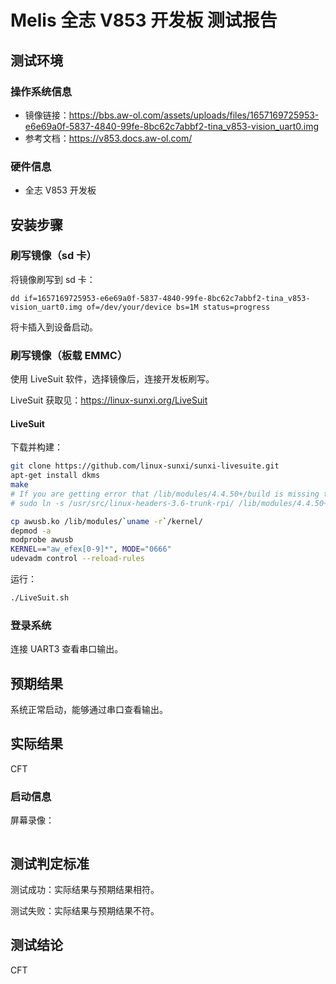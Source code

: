 # Melis 全志 V853 开发板 测试报告

## 测试环境

### 操作系统信息

- 镜像链接：https://bbs.aw-ol.com/assets/uploads/files/1657169725953-e6e69a0f-5837-4840-99fe-8bc62c7abbf2-tina_v853-vision_uart0.img
- 参考文档：https://v853.docs.aw-ol.com/

### 硬件信息

- 全志 V853 开发板


## 安装步骤

### 刷写镜像（sd 卡）

将镜像刷写到 sd 卡：
```shell
dd if=1657169725953-e6e69a0f-5837-4840-99fe-8bc62c7abbf2-tina_v853-vision_uart0.img of=/dev/your/device bs=1M status=progress
```

将卡插入到设备启动。

### 刷写镜像（板载 EMMC）

使用 LiveSuit 软件，选择镜像后，连接开发板刷写。

LiveSuit 获取见：https://linux-sunxi.org/LiveSuit

#### LiveSuit

下载并构建：
```bash
git clone https://github.com/linux-sunxi/sunxi-livesuite.git
apt-get install dkms
make
# If you are getting error that /lib/modules/4.4.50+/build is missing try adding symlink to the /usr/src/linux-headers-XXX, for example:
# sudo ln -s /usr/src/linux-headers-3.6-trunk-rpi/ /lib/modules/4.4.50+/build

cp awusb.ko /lib/modules/`uname -r`/kernel/
depmod -a
modprobe awusb
KERNEL=="aw_efex[0-9]*", MODE="0666"
udevadm control --reload-rules
```

运行：
```bash
./LiveSuit.sh
```

### 登录系统

连接 UART3 查看串口输出。

## 预期结果

系统正常启动，能够通过串口查看输出。

## 实际结果

CFT

### 启动信息

屏幕录像：

```log
```

## 测试判定标准

测试成功：实际结果与预期结果相符。

测试失败：实际结果与预期结果不符。

## 测试结论

CFT